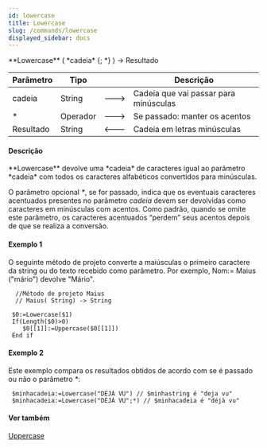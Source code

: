 ```yaml
---
id: lowercase
title: Lowercase
slug: /commands/lowercase
displayed_sidebar: docs
---
```


<!--REF #_command_.Lowercase.Syntax-->**Lowercase** ( *cadeia* {; *} ) -> Resultado<!-- END REF-->
<!--REF #_command_.Lowercase.Params-->
| Parâmetro | Tipo |  | Descrição |
| --- | --- | --- | --- |
| cadeia | String | &#x1F852; | Cadeia que vai passar para minúsculas |
| * | Operador | &#x1F852; | Se passado: manter os acentos |
| Resultado | String | &#x1F850; | Cadeia em letras minúsculas |

<!-- END REF-->

#### Descrição 

<!--REF #_command_.Lowercase.Summary-->**Lowercase** devolve uma *cadeia* de caracteres igual ao parâmetro *cadeia* com todos os caracteres alfabéticos convertidos para minúsculas.<!-- END REF-->  

O parâmetro opcional *\**, se for passado, indica que os eventuais caracteres acentuados presentes no parâmetro *cadeia* devem ser devolvidas como caracteres em minúsculas com acentos. Como padrão, quando se omite este parâmetro, os caracteres acentuados “perdem” seus acentos depois de que se realiza a conversão.

#### Exemplo 1 

O seguinte método de projeto converte a maiúsculas o primeiro caractere da string ou do texto recebido como parâmetro. Por exemplo, Nom:= Maius ("mário") devolve "Mário". 

```4d
  //Método de projeto Maius
  // Maius( String) -> String 
 
 $0:=Lowercase($1)
 If(Length($0)>0)
    $0[[1]]:=Uppercase($0[[1]])
 End if
```

#### Exemplo 2 

Este exemplo compara os resultados obtidos de acordo com se é passado ou não o parâmetro *\**: 

```4d
 $minhacadeia:=Lowercase("DÉJÀ VU") // $minhastring é "deja vu"
 $minhacadeia:=Lowercase("DÉJÀ VU";*) // $minhacadeia é "déjà vu"
```

#### Ver também 

[Uppercase](uppercase.md)  